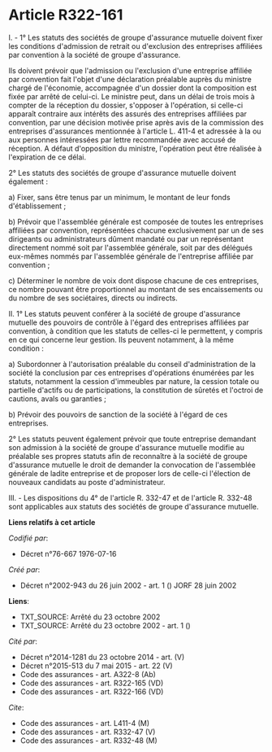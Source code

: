 # Article R322-161

I. - 1° Les statuts des sociétés de groupe d'assurance mutuelle doivent fixer les conditions d'admission de retrait ou
d'exclusion des entreprises affiliées par convention à la société de groupe d'assurance.

Ils doivent prévoir que l'admission ou l'exclusion d'une entreprise affiliée par convention fait l'objet d'une déclaration
préalable auprès du ministre chargé de l'économie, accompagnée d'un dossier dont la composition est fixée par arrêté de
celui-ci. Le ministre peut, dans un délai de trois mois à compter de la réception du dossier, s'opposer à l'opération, si
celle-ci apparaît contraire aux intérêts des assurés des entreprises affiliées par convention, par une décision motivée prise
après avis de la commission des entreprises d'assurances mentionnée à l'article L. 411-4 et adressée à la ou aux personnes
intéressées par lettre recommandée avec accusé de réception. A défaut d'opposition du ministre, l'opération peut être
réalisée à l'expiration de ce délai.

2° Les statuts des sociétés de groupe d'assurance mutuelle doivent également :

a) Fixer, sans être tenus par un minimum, le montant de leur fonds d'établissement ;

b) Prévoir que l'assemblée générale est composée de toutes les entreprises affiliées par convention, représentées chacune
exclusivement par un de ses dirigeants ou administrateurs dûment mandaté ou par un représentant directement nommé soit par
l'assemblée générale, soit par des délégués eux-mêmes nommés par l'assemblée générale de l'entreprise affiliée par
convention ;

c) Déterminer le nombre de voix dont dispose chacune de ces entreprises, ce nombre pouvant être proportionnel au montant de
ses encaissements ou du nombre de ses sociétaires, directs ou indirects.

II. 1° Les statuts peuvent conférer à la société de groupe d'assurance mutuelle des pouvoirs de contrôle à l'égard des
entreprises affiliées par convention, à condition que les statuts de celles-ci le permettent, y compris en ce qui concerne
leur gestion. Ils peuvent notamment, à la même condition :

a) Subordonner à l'autorisation préalable du conseil d'administration de la société la conclusion par ces entreprises
d'opérations énumérées par les statuts, notamment la cession d'immeubles par nature, la cession totale ou partielle d'actifs
ou de participations, la constitution de sûretés et l'octroi de cautions, avals ou garanties ;

b) Prévoir des pouvoirs de sanction de la société à l'égard de ces entreprises.

2° Les statuts peuvent également prévoir que toute entreprise demandant son admission à la société de groupe d'assurance
mutuelle modifie au préalable ses propres statuts afin de reconnaître à la société de groupe d'assurance mutuelle le droit de
demander la convocation de l'assemblée générale de ladite entreprise et de proposer lors de celle-ci l'élection de nouveaux
candidats au poste d'administrateur.

III. - Les dispositions du 4° de l'article R. 332-47 et de l'article R. 332-48 sont applicables aux statuts des sociétés de
groupe d'assurance mutuelle.

**Liens relatifs à cet article**

_Codifié par_:

  - Décret n°76-667 1976-07-16

_Créé par_:

  - Décret n°2002-943 du 26 juin 2002 - art. 1 () JORF 28 juin 2002

**Liens**:

  - TXT_SOURCE: Arrêté du 23 octobre 2002
  - TXT_SOURCE: Arrêté du 23 octobre 2002 - art. 1 ()

_Cité par_:

  - Décret n°2014-1281 du 23 octobre 2014 - art. (V)
  - Décret n°2015-513 du 7 mai 2015 - art. 22 (V)
  - Code des assurances - art. A322-8 (Ab)
  - Code des assurances - art. R322-165 (VD)
  - Code des assurances - art. R322-166 (VD)

_Cite_:

  - Code des assurances - art. L411-4 (M)
  - Code des assurances - art. R332-47 (V)
  - Code des assurances - art. R332-48 (M)

